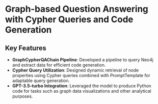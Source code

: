 # Graph-based Question Answering with Cypher Queries and Code Generation

## Key Features

- **GraphCypherQAChain Pipeline**: Developed a pipeline to query Neo4j and extract data for efficient code generation.
- **Cypher Query Utilization**: Designed dynamic retrieval of node properties using Cypher queries combined with PromptTemplate for adaptable query generation.
- **GPT-3.5-turbo Integration**: Leveraged the model to produce Python code for tasks such as graph data visualizations and other analytical purposes.

